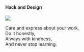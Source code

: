 #### Hack and Design

<img src="https://d13yacurqjgara.cloudfront.net/users/23685/screenshots/1707293/hackndesign_1x.png" />

Care and express about your work, <br />
Do it honestly, <br />
Always with kindness, <br />
And never stop learning. <br />
